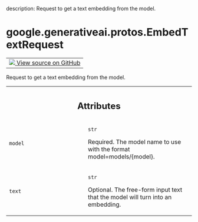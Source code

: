 description: Request to get a text embedding from the model.

<div itemscope itemtype="http://developers.google.com/ReferenceObject">
<meta itemprop="name" content="google.generativeai.protos.EmbedTextRequest" />
<meta itemprop="path" content="Stable" />
</div>

# google.generativeai.protos.EmbedTextRequest

<!-- Insert buttons and diff -->

<table class="tfo-notebook-buttons tfo-api nocontent">
<td>
  <a target="_blank" href="https://github.com/googleapis/google-cloud-python/tree/main/packages/google-ai-generativelanguage/google/ai/generativelanguage_v1beta/types/text_service.py#L286-L305">
    <img src="https://www.tensorflow.org/images/GitHub-Mark-32px.png" />
    View source on GitHub
  </a>
</td>
</table>



Request to get a text embedding from the model.

<!-- Placeholder for "Used in" -->




<!-- Tabular view -->
 <table class="responsive fixed orange">
<colgroup><col width="214px"><col></colgroup>
<tr><th colspan="2"><h2 class="add-link">Attributes</h2></th></tr>

<tr>
<td>

`model`<a id="model"></a>

</td>
<td>

`str`

Required. The model name to use with the
format model=models/{model}.

</td>
</tr><tr>
<td>

`text`<a id="text"></a>

</td>
<td>

`str`

Optional. The free-form input text that the
model will turn into an embedding.

</td>
</tr>
</table>



